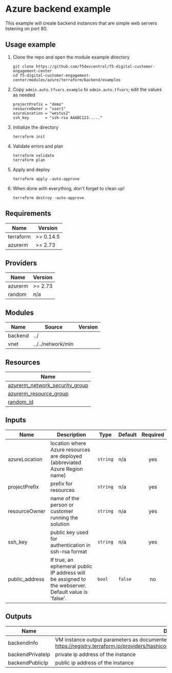 # Azure backend example
<!-- spell-checker: ignore markdownlint jumphost -->

This example will create backend instances that are simple web servers listening on port 80.

## Usage example

1. Clone the repo and open the module example directory

   ```shell
   git clone https://github.com/f5devcentral/f5-digital-customer-engagement-center
   cd f5-digital-customer-engagement-center/modules/azure/terraform/backend/examples
   ```

2. Copy `admin.auto.tfvars.example` to `admin.auto.tfvars`; edit the values as needed

   ```hcl
   projectPrefix = "demo"
   resourceOwner = "user1"
   azureLocation = "westus2"
   ssh_key       = "ssh-rsa AAABC123....."
   ```

3. Initialize the directory

   ```shell
   terraform init
   ```

4. Validate errors and plan

   ```shell
   terraform validate
   terraform plan
   ```

5. Apply and deploy

   ```shell
   terraform apply -auto-approve
   ```

6. When done with everything, don't forget to clean up!

   ```shell
   terraform destroy -auto-approve
   ```

<!-- markdownlint-disable MD033 MD034 -->
<!-- BEGINNING OF PRE-COMMIT-TERRAFORM DOCS HOOK -->
## Requirements

| Name | Version |
|------|---------|
| terraform | >= 0.14.5 |
| azurerm | >= 2.73 |

## Providers

| Name | Version |
|------|---------|
| azurerm | >= 2.73 |
| random | n/a |

## Modules

| Name | Source | Version |
|------|--------|---------|
| backend | ../ |  |
| vnet | ../../network/min |  |

## Resources

| Name |
|------|
| [azurerm_network_security_group](https://registry.terraform.io/providers/hashicorp/azurerm/latest/docs/resources/network_security_group) |
| [azurerm_resource_group](https://registry.terraform.io/providers/hashicorp/azurerm/latest/docs/resources/resource_group) |
| [random_id](https://registry.terraform.io/providers/hashicorp/random/latest/docs/resources/id) |

## Inputs

| Name | Description | Type | Default | Required |
|------|-------------|------|---------|:--------:|
| azureLocation | location where Azure resources are deployed (abbreviated Azure Region name) | `string` | n/a | yes |
| projectPrefix | prefix for resources | `string` | n/a | yes |
| resourceOwner | name of the person or customer running the solution | `string` | n/a | yes |
| ssh\_key | public key used for authentication in ssh-rsa format | `string` | n/a | yes |
| public\_address | If true, an ephemeral public IP address will be assigned to the webserver. Default value is 'false'. | `bool` | `false` | no |

## Outputs

| Name | Description |
|------|-------------|
| backendInfo | VM instance output parameters as documented here: https://registry.terraform.io/providers/hashicorp/azurerm/latest/docs/resources/linux_virtual_machine |
| backendPrivateIp | private ip address of the instance |
| backendPublicIp | public ip address of the instance |
<!-- END OF PRE-COMMIT-TERRAFORM DOCS HOOK -->
<!-- markdownlint-enable MD033 MD034 -->
